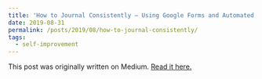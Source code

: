 ```yaml
---
title: 'How to Journal Consistently — Using Google Forms and Automated Emails'
date: 2019-08-31
permalink: /posts/2019/08/how-to-journal-consistently/
tags:
  - self-improvement
---
```


This post was originally written on Medium.  [Read it here.](https://jordan-pierre.medium.com/how-to-use-google-forms-and-automated-emails-to-journal-consistently-cefe101c6b9)

